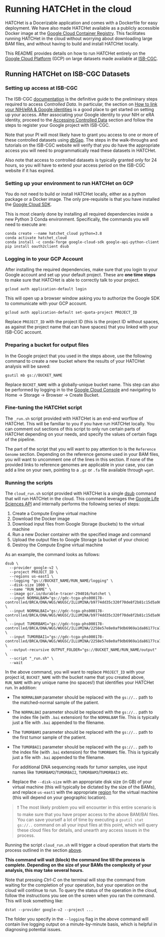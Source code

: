 # Running HATCHet in the cloud

HATCHet is a Docerizable application and comes with a Dockerfile for easy deployment. We have also made HATCHet
available as a publicly accessible Docker image at the [Google Cloud Container Registry](https://cloud.google.com/container-registry).
This facilitates running HATCHet in the cloud without worrying about downloading large BAM files, and without having to
build and install HATCHet locally.

This README provides details on how to run HATCHet entirely on the [Google Cloud Platform](https://cloud.google.com) (GCP)
on large datasets made available at [ISB-CGC](https://isb-cgc.appspot.com/).

## Running HATCHet on ISB-CGC Datasets

### Setting up access at ISB-CGC

The ISB-CGC [documentation](https://isb-cancer-genomics-cloud.readthedocs.io/) is the definitive guide to the preliminary
steps required to access *Controlled Data*. In particular, the section on [How to link your NIH/eRA & Google identities](https://isb-cancer-genomics-cloud.readthedocs.io/en/latest/sections/controlled-access/Controlled-data-Interactive.html)
is a good place to get started on setting up your access. After associating your Google identity to your NIH or eRA
identity, proceed to the [Accessing Controlled Data](https://isb-cancer-genomics-cloud.readthedocs.io/en/latest/sections/Gaining-Access-To-Controlled-Access-Data.html)
section and follow the steps to register your Google project with ISB-CGC.

Note that your PI will most likely have to grant you access to one or more of these controlled datasets using
[dbGap](https://dbgap.ncbi.nlm.nih.gov/). The steps in the walk-throughs and tutorials on the ISB-CGC website will
verify that you do have the appropriate access you will need to programmatically read these datasets in HATCHet.

Also note that access to controlled datasets is typically granted only for 24 hours, so you will have to extend your
access period on the ISB-CGC website if it has expired.

### Setting up your environment to run HATCHet on GCP

You do not need to build or install HATCHet locally, either as a python package or a Docker image. The only pre-requisite
is that you have installed the [Google Cloud SDK](https://cloud.google.com/sdk/docs/quickstart).

This is most cleanly done by installing all required dependencies inside a new Python 3 Conda environment.
Specifically, the commands you will need to execute are:

```
conda create --name hatchet_cloud python=3.8
conda activate hatchet_cloud
conda install -c conda-forge google-cloud-sdk google-api-python-client
pip install oauth2client dsub
```

### Logging in to your GCP Account

After installing the required dependencies, make sure that you login to your Google account and set up your default
project. These are **one time steps** to make sure that HATCHet is able to correctly talk to your project.

```
gcloud auth application-default login
```

This will open up a browser window asking you to authorize the Google SDK to communicate with your GCP account.

```
gcloud auth application-default set-quota-project PROJECT_ID
```

Replace `PROJECT_ID` with the project ID (this is the project ID without spaces, as against the project name that can have spaces)
that you linked with your ISB-CGC account.

### Preparing a bucket for output files

In the Google project that you used in the steps above, use the following command to create a new bucket where the results
of your HATCHet analysis will be saved:

```
gsutil mb gs://BUCKET_NAME
```

Replace `BUCKET_NAME` with a globally-unique bucket name. This step can also be performed by logging in to the
[Google Cloud Console](https://console.cloud.google.com) and navigating to Home -> Storage -> Browser -> Create Bucket.

### Fine-tuning the HATCHet script

The `_run.sh` script provided with HATCHet is an end-end worflow of HATCHet. This will be familiar to you if you have
run HATCHet locally. You can comment out sections of this script to only run certain parts of HATCHet depending on your
needs, and specify the values of certain flags of the pipeline.

The part of the script that you will want to pay attention to is the `Reference Genome` section. Depending on the
reference genome used in your BAM files, you will want to uncomment one of the lines in this section. If none of the
provided links to reference genomes are applicable in your case, you can add a line on your own, pointing to a `.gz`
or `.fa` file available through `wget`.

### Running the scripts

The `cloud_run.sh` script provided with HATCHet is a single [dsub](https://github.com/DataBiosphere/dsub) command that
will run HATCHet in the cloud. This command leverages the [Google Life Sciences API](https://cloud.google.com/life-sciences/docs/reference/rest)
and internally performs the following series of steps:

<a name="cloud_steps"></a>
1. Create a Compute Engine virtual machine
2. Download the Docker image
3. Download input files from Google Storage (buckets) to the virtual machine
4. Run a new Docker container with the specified image and command
5. Upload the output files to Google Storage (a bucket of your choice)
6. Destroy the Compute Engine virtual machine

As an example, the command looks as follows:

```
dsub \
  --provider google-v2 \
  --project PROJECT_ID \
  --regions us-east1 \
  --logging "gs://BUCKET_NAME/RUN_NAME/logging" \
  --disk-size 1000 \
  --name "RUN_NAME" \
  --image gcr.io/durable-tracer-294016/hatchet \
  --input NORMALBAM="gs://gdc-tcga-phs000178-controlled/BRCA/DNA/WGS/WUGSC/ILLUMINA/b9774dd35c320f70de8f2b81c15d5a98.bam" \
  --input NORMALBAI="gs://gdc-tcga-phs000178-controlled/BRCA/DNA/WGS/WUGSC/ILLUMINA/b9774dd35c320f70de8f2b81c15d5a98.bam.bai" \
  --input TUMORBAM1="gs://gdc-tcga-phs000178-controlled/BRCA/DNA/WGS/WUGSC/ILLUMINA/2258e57e8e0af9db6969a1da86177ca7.bam" \
  --input TUMORBAI1="gs://gdc-tcga-phs000178-controlled/BRCA/DNA/WGS/WUGSC/ILLUMINA/2258e57e8e0af9db6969a1da86177ca7.bam.bai" \
  --output-recursive OUTPUT_FOLDER="gs://BUCKET_NAME/RUN_NAME/output" \
  --script "_run.sh" \
  --wait
```

In the above command, you will want to replace `PROJECT_ID` with your project id, `BUCKET_NAME` with the bucket name that
you created above, `RUN_NAME` with any unique name (no spaces!) that identifies your HATCHet run. In addition:

- The `NORMALBAM` parameter should be replaced with the `gs://..` path to the matched-normal sample of the patient.

- The `NORMALBAI` parameter should be replaced with the `gs://..` path to the index file (with `.bai` extension) for the `NORMALBAM` file.
This is typically just a file with `.bai` appended to the filename.

- The `TUMORBAM1` parameter should be replaced with the `gs://..` path to the first tumor sample of the patient.

- The `TUMORBAI1` parameter should be replaced with the `gs://..` path to the index file (with `.bai` extension) for the `TUMORBAM1` file.
This is typically just a file with `.bai` appended to the filename.

  For additional DNA sequencing reads for tumor samples, use input names like `TUMORBAM2`/`TUMORBAI2`, `TUMORBAM3`/`TUMORBAI3` etc.

- Replace the `--disk-size` with an appropriate disk size (in GB) of your virtual machine (this will typically be dictated by the size of the BAMs),
and replace `us-east1` with the appropriate [region](https://cloud.google.com/compute/docs/regions-zones) for the virtual machine (this will depend on your geographic location).

> :exclamation: The most likely problem you will encounter in this entire scenario is to make sure that
you have proper access to the above BAM/BAI files. You can save yourself a lot of time by executing a `gsutil stat gs://..`
command on all your input files at this point, which will query these cloud files for details, and unearth any access issues in
the process.

Running the script `cloud_run.sh` will trigger a cloud operation that starts the process outlined in the section [above](#cloud_steps).

**This command will wait (block) the command line till the process is complete.
Depending on the size of your BAMs the complexity of your analysis, this may take several hours.**

Note that pressing *Ctrl-C* on the terminal will stop the command from waiting for the completion of your operation, but your
operation on the cloud will continue to run. To query the status of the operation in the cloud, follow the instructions you see on the screen
when you ran the command. This will look something like:

```
dstat --provider google-v2 --project ...
```

The folder you specify in the `--logging` flag in the above command will contain live logging output on a minute-by-minute basis, which is helpful in diagnosing potential issues.
